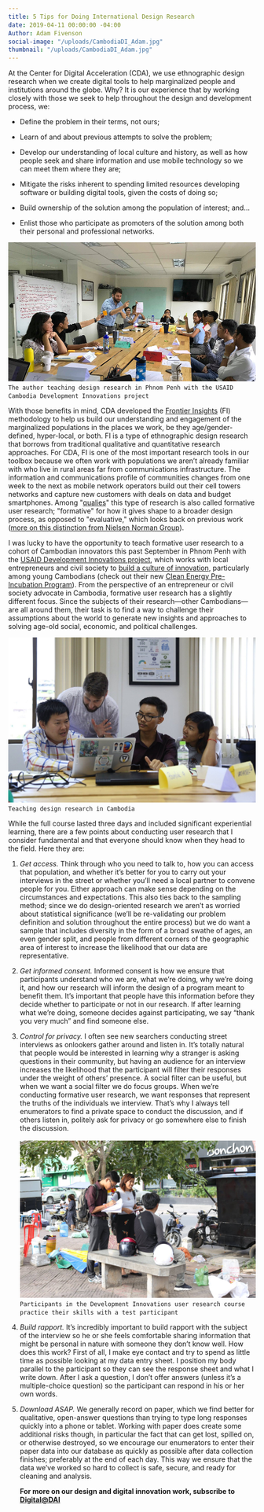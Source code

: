 ```yaml
---
title: 5 Tips for Doing International Design Research
date: 2019-04-11 00:00:00 -04:00
Author: Adam Fivenson
social-image: "/uploads/CambodiaDI_Adam.jpg"
thumbnail: "/uploads/CambodiaDI_Adam.jpg"
---
```


At the Center for Digital Acceleration (CDA), we use ethnographic design research when we create digital tools to help marginalized people and institutions around the globe. Why? It is our experience that by working closely with those we seek to help throughout the design and development process, we:

* Define the problem in their terms, not ours;

* Learn of and about previous attempts to solve the problem;

* Develop our understanding of local culture and history, as well as how people seek and share information and use mobile technology so we can meet them where they are;

* Mitigate the risks inherent to spending limited resources developing software or building digital tools, given the costs of doing so;

* Build ownership of the solution among the population of interest; and...

* Enlist those who participate as promoters of the solution among both their personal and professional networks.

![New1.jpg](/uploads/New1.jpg)`The author teaching design research in Phnom Penh with the USAID Cambodia Development Innovations project`

<!--more-->

With those benefits in mind, CDA developed the [Frontier Insights](https://dai-global-digital.com/tags/?tag=digital-insights) (FI) methodology to help us build our understanding and engagement of the marginalized populations in the places we work, be they age/gender-defined, hyper-local, or both. FI is a type of ethnographic design research that borrows from traditional qualitative and quantitative research approaches. For CDA, FI is one of the most important research tools in our toolbox because we often work with populations we aren’t already familiar with who live in rural areas far from communications infrastructure. The information and communications profile of communities changes from one week to the next as mobile network operators build out their cell towers networks and capture new customers with deals on data and budget smartphones. Among "[qualies](https://dai-global-digital.com/from-one-qualie-to-another-insights-from-qual360-2019.html)" this type of research is also called formative user research; "formative" for how it gives shape to a broader design process, as opposed to "evaluative," which looks back on previous work ([more on this distinction from Nielsen Norman Group](https://www.nngroup.com/articles/which-ux-research-methods/)).

I was lucky to have the opportunity to teach formative user research to a cohort of Cambodian innovators this past September in Phnom Penh with the [USAID Development Innovations project](https://www.dai.com/our-work/projects/cambodia-development-innovations), which works with local entrepreneurs and civil society to [build a culture of innovation](https://dai-global-digital.com/cambodia.html), particularly among young Cambodians (check out their new [Clean Energy Pre-Incubation Program](https://energylab.asia/cepreincubation)). From the perspective of an entrepreneur or civil society advocate in Cambodia, formative user research has a slightly different focus. Since the subjects of their research—other Cambodians—are all around them, their task is to find a way to challenge their assumptions about the world to generate new insights and approaches to solving age-old social, economic, and political challenges.

![CambodiaDI_Adam.jpg](/uploads/CambodiaDI_Adam.jpg)`Teaching design research in Cambodia`

While the full course lasted three days and included significant experiential learning, there are a few points about conducting user research that I consider fundamental and that everyone should know when they head to the field. Here they are:

1. *Get access.* Think through who you need to talk to, how you can access that population, and whether it’s better for you to carry out your interviews in the street or whether you’ll need a local partner to convene people for you. Either approach can make sense depending on the circumstances and expectations. This also ties back to the sampling method; since we do design-oriented research we aren’t as worried about statistical significance (we’ll be re-validating our problem definition and solution throughout the entire process) but we do want a sample that includes diversity in the form of a broad swathe of ages, an even gender split, and people from different corners of the geographic area of interest to increase the likelihood that our data are representative.

2. *Get informed consent.* Informed consent is how we ensure that participants understand who we are, what we’re doing, why we’re doing it, and how our research will inform the design of a program meant to benefit them. It’s important that people have this information before they decide whether to participate or not in our research. If after learning what we’re doing, someone decides against participating, we say “thank you very much” and find someone else.

3. *Control for privacy.* I often see new searchers conducting street interviews as onlookers gather around and listen in. It’s totally natural that people would be interested in learning why a stranger is asking questions in their community, but having an audience for an interview increases the likelihood that the participant will filter their responses under the weight of others’ presence. A social filter can be useful, but when we want a social filter we do focus groups. When we’re conducting formative user research, we want responses that represent the truths of the individuals we interview. That’s why I always tell enumerators to find a private space to conduct the discussion, and if others listen in, politely ask for privacy or go somewhere else to finish the discussion.\
   \
   ![Cambodia.jpg](/uploads/Cambodia.jpg)`Participants in the Development Innovations user research course practice their skills with a test participant`

4. *Build rapport.* It’s incredibly important to build rapport with the subject of the interview so he or she feels comfortable sharing information that might be personal in nature with someone they don’t know well. How does this work? First of all, I make eye contact and try to spend as little time as possible looking at my data entry sheet. I position my body parallel to the participant so they can see the response sheet and what I write down. After I ask a question, I don’t offer answers (unless it’s a multiple-choice question) so the participant can respond in his or her own words.

5. *Download ASAP.* We generally record on paper, which we find better for qualitative, open-answer questions than trying to type long responses quickly into a phone or tablet. Working with paper does create some additional risks though, in particular the fact that can get lost, spilled on, or otherwise destroyed, so we encourage our enumerators to enter their paper data into our database as quickly as possible after data collection finishes; preferably at the end of each day. This way we ensure that the data we’ve worked so hard to collect is safe, secure, and ready for cleaning and analysis.

   **For more on our design and digital innovation work, subscribe to [Digital@DAI](https://dai.us19.list-manage.com/subscribe?u=9cb0638e1f8d7224ba7058efa&id=67e58edf98)**